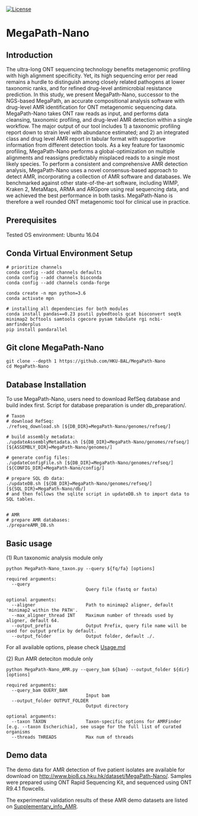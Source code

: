 [![License](https://img.shields.io/badge/License-BSD%203--Clause-blue.svg)](https://opensource.org/licenses/BSD-3-Clause)

# MegaPath-Nano

## Introduction

The ultra-long ONT sequencing technology benefits metagenomic profiling with high alignment specificity. Yet, its high sequencing error per read remains a hurdle to distinguish among closely related pathogens at lower taxonomic ranks, and for refined drug-level antimicrobial resistance prediction. In this study, we present MegaPath-Nano, successor to the NGS-based MegaPath, an accurate compositional analysis software with drug-level AMR identification for ONT metagenomic sequencing data. MegaPath-Nano takes ONT raw reads as input, and performs  data cleansing, taxonomic profiling, and drug-level AMR detection within a single workflow. The major output of our tool includes 1) a taxonomic profiling report down to strain level with abundance estimated; and 2) an integrated class and drug level AMR report in tabular format with supportive information from different detection tools. As a key feature for taxonomic profiling, MegaPath-Nano performs a global-optimization on multiple alignments and reassigns predictably misplaced reads to a single most likely species. To perform a consistent and comprehensive AMR detection analysis, MegaPath-Nano uses a novel consensus-based approach to detect AMR, incorporating a collection of AMR software and databases. We benchmarked against other state-of-the-art software, including WIMP, Kraken 2, MetaMaps, ARMA and ARGpore using real sequencing data, and we achieved the best performance in both tasks. MegaPath-Nano is therefore a well rounded ONT metagenomic tool for clinical use in practice.

## Prerequisites
Tested OS environment: Ubuntu 16.04

## Conda Virtual Environment Setup
```
# prioritize channels
conda config --add channels defaults
conda config --add channels bioconda
conda config --add channels conda-forge

conda create -n mpn python=3.6
conda activate mpn

# installing all dependencies for both modules
conda install pandas==0.23 psutil pybedtools qcat bioconvert seqtk minimap2 bcftools samtools cgecore pysam tabulate rgi ncbi-amrfinderplus
pip install pandarallel

```

## Git clone MegaPath-Nano
```
git clone --depth 1 https://github.com/HKU-BAL/MegaPath-Nano
cd MegaPath-Nano
```

## Database Installation
To use MegaPath-Nano, users need to download RefSeq database and build index first. Script for database preparation is under db_preparation/. 
```
# Taxon
# download RefSeq:
./refseq_download.sh [${DB_DIR}=MegaPath-Nano/genomes/refseq/]

# build assembly metadata:
./updateAssemblyMetadata.sh [${DB_DIR}=MegaPath-Nano/genomes/refseq/] [${ASSEMBLY_DIR}=MegaPath-Nano/genomes/]

# generate config files:
./updateConfigFile.sh [${DB_DIR}=MegaPath-Nano/genomes/refseq/] [${CONFIG_DIR}=MegaPath-Nano/config/]

# prepare SQL db data:
./updateDB.sh [${DB_DIR}=MegaPath-Nano/genomes/refseq/] [${SQL_DIR}=MegaPath-Nano/db/]
# and then follows the sqlite script in updateDB.sh to import data to SQL tables.


# AMR
# prepare AMR databases:
./prepareAMR_DB.sh

```

## Basic usage

(1) Run taxonomic analysis module only
```
python MegaPath-Nano_taxon.py --query ${fq/fa} [options]

required arguments:
  --query
                              Query file (fastq or fasta)

optional arguments:
  --aligner                   Path to minimap2 aligner, default 'minimap2 within the PATH'.
  --max_aligner_thread INT    Maximum number of threads used by aligner, default 64.
  --output_prefix             Output Prefix, query file name will be used for output prefix by default.
  --output_folder             Output folder, default ./.
```
For all available options, please check [Usage.md](docs/Usage.md)

(2) Run AMR deteciton module only
```
python MegaPath-Nano_AMR.py --query_bam ${bam} --output_folder ${dir} [options]

required arguments:
  --query_bam QUERY_BAM
                              Input bam
  --output_folder OUTPUT_FOLDER
                              Output directory

optional arguments:
  --taxon TAXON               Taxon-specific options for AMRFinder [e.g. --taxon Escherichia], see usage for the full list of curated organisms
  --threads THREADS           Max num of threads
```

## Demo data

The demo data for AMR detection of five patient isolates are available for download on http://www.bio8.cs.hku.hk/dataset/MegaPath-Nano/. Samples were prepared using ONT Rapid Sequencing Kit, and sequenced using ONT R9.4.1 flowcells.
  
The experimental validation results of these AMR demo datasets are listed on [Supplementary_info_AMR](docs/Supplementary_info_demo_AMR_data.md).
